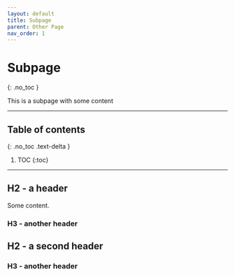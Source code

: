 ```yaml
---
layout: default
title: Subpage
parent: Other Page
nav_order: 1
---
```


Subpage
=======
{: .no_toc }

This is a subpage with some content

---

## Table of contents
{: .no_toc .text-delta }

1. TOC
{:toc}

---

## H2 - a header
Some content.

### H3 - another header

## H2 - a second header

### H3 - another header

